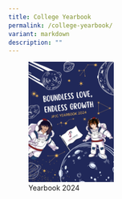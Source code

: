 ```yaml
---
title: College Yearbook
permalink: /college-yearbook/
variant: markdown
description: ""
---
```

<figure>	
<a href="https://drive.google.com/file/d/18Y9A2EdhuTxybz7ZXNb8qf68klJNRspZ/view?usp=drive_link"><img style="width: 40%" height="auto" width="40%" src="/images/College%20Yearbook/Yearbook_2024_Cover.jpg"></a>
<figcaption>Yearbook 2024</figcaption></figure>

